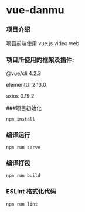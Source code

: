 # vue-danmu

### 项目介绍

项目前端使用 vue.js video web


### 项目所使用的框架及插件:

@vue/cli 4.2.3

elementUI 2.13.0

axios 0.19.2

###项目初始化

```
npm install
```

### 编译运行

```
npm run serve
```

### 编译打包

```
npm run build
```

### ESLint 格式化代码

```
npm run lint
```
